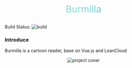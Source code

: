<p
  style="
    font-size: 30px;
    text-align: center;
    background: linear-gradient(-225deg, #B7F8DB 0%, #50A7C2 100%);
    -webkit-background-clip: text;
    -webkit-text-fill-color: transparent;
  "
>
  Burmilla
</p>

Build Status: ![build](https://travis-ci.org/meowuu/Burmilla.svg?branch=master)

### Introduce
Burmilla is a cartoon reader, base on Vue.js and LeanCloud

<div style="text-align:center">
  <img src="https://odujw1uur.qnssl.com/屏幕快照%202018-02-07%20下午5.35.05.png" alt="project cover"></img>
</div>

